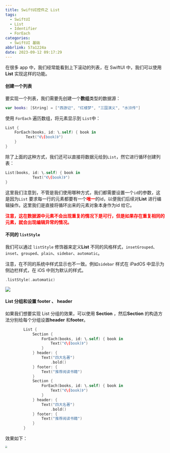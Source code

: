 ```yaml
---
title: SwiftUI控件之 List
tags:
  - SwiftUI
  - List
  - Identifier
  - ForEach
categories:
  - SwiftUI 基础
abbrlink: 57a1224a
date: 2023-09-12 09:17:29
---
```


在很多 app 中，我们经常能看到上下滚动的列表，在 SwiftUI 中，我们可以使用**List** 实现这样的功能。

#### 创建一个列表

要实现一个列表，我们需要先创建一个**数组**类型的数据源：

```swift
var books: [String] = ["西游记", "红楼梦", "三国演义", "水浒传"]
```

使用 `ForEach` 遍历数组，将元素显示到 `List`中：

```swift
List {
    ForEach(books, id: \.self) { book in
         Text("《\(book)》")
    }
}
```

 除了上面的这种方式，我们还可以直接将数据元给到`List`，然它进行循环创建列表：

```swift
List(books, id: \.self) { book in
            Text("《\(book)》")
}
```

这里我们注意到，不管是我们使用哪种方式，我们都需要设置一个`id`的参数，这是因为`List` 要求每一行的元素都要有一个<span style="color:red">**唯一**</span>的id，以便我们后续对**List** 进行编辑操作。这里我们是直接将循环出来的元素对象本身作为id 给它。

<span style="color:red">**注意，这在数据源中元素不会出现重复的情况下是可行，但是如果存在重复相同的元素，就会出现编辑异常的情况。**</span>

<!--more-->

#### 不同的 `listStyle` 

我们可以通过 `listStyle` 修饰器来定义**List** 不同的风格样式，`insetGrouped`、`inset`、`grouped`、`plain`、`sidebar`、`automatic`。

注意，在不同的系统中样式显示也不一致。例如`sidebar` 样式在 iPadOS 中显示为侧边栏样式，在 iOS 中则为默认的样式。

```swift
.listStyle(.automatic)
```

<img src="https://swift-blogs.oss-cn-shanghai.aliyuncs.com/202309121039437.png"/>

#### List 分组和设置  footer 、 header

如果我们想要实现 List 分组的效果，可以使用 **Section** ，然后**Section** 的构造方法分别给每个分组设置**header** 和**footer**。

```swift
        List {
            Section {
                ForEach(books, id: \.self) { book in
                    Text("《\(book)》")
                }
            } header: {
                Text("四大名著")
                    .bold()
            } footer: {
                Text("推荐阅读书籍")
            }
            Section {
                ForEach(books, id: \.self) { book in
                    Text("《\(book)》")
                }
            } header: {
                Text("四大名著")
                    .bold()
            } footer: {
                Text("推荐阅读书籍")
            }
        }
```

效果如下：

<img src="https://swift-blogs.oss-cn-shanghai.aliyuncs.com/202309121055074.png" style="zoom:40%"/>


